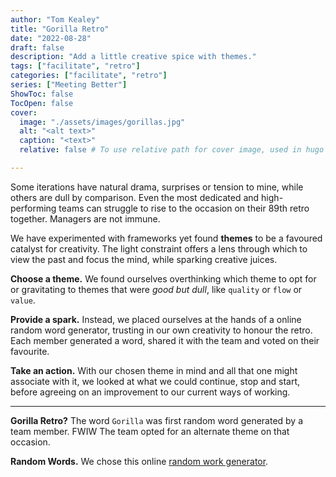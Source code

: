 ```yaml
---
author: "Tom Kealey"
title: "Gorilla Retro"
date: "2022-08-28"
draft: false
description: "Add a little creative spice with themes."
tags: ["facilitate", "retro"]
categories: ["facilitate", "retro"]
series: ["Meeting Better"]
ShowToc: false
TocOpen: false
cover:
  image: "./assets/images/gorillas.jpg"
  alt: "<alt text>"
  caption: "<text>"
  relative: false # To use relative path for cover image, used in hugo Page-bundles

---
```


Some iterations have natural drama, surprises or tension to mine, while others are dull by comparison. Even the most dedicated and high-performing teams can struggle to rise to the occasion on their 89th retro together. Managers are not immune.

We have experimented with frameworks yet found **themes** to be a favoured catalyst for creativity.  The light constraint offers a lens through which to view the past and focus the mind, while sparking creative juices.  

**Choose a theme.** We found ourselves overthinking which theme to opt for or gravitating to themes that were *good but dull*, like `quality` or `flow` or `value`. 

**Provide a spark.** Instead, we placed ourselves at the hands of a online random word generator, trusting in our own creativity to honour the retro. Each member generated a word, shared it with the team and voted on their favourite.

**Take an action.** With our chosen theme in mind and all that one might associate with it, we looked at what we could continue, stop and start, before agreeing on an improvement to our current ways of working.

---

**Gorilla Retro?** The word `Gorilla` was first random word generated by a team member. FWIW The team opted for an alternate theme on that occasion.

**Random Words.** We chose this online [random work generator](https://randomwordgenerator.com/). 